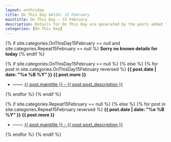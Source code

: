 ```yaml
---
layout: onthisday
title: On This Day &#124; 15 February
maintitle: On This Day — 15 February
description: Details for On This Day are genarated by the posts added to the website so the content is subject to changes/updates over time.
categories: [On This Day]
---
```


{% if site.categories.OnThisDay15February == null and site.categories.Repeat15February == null %}
<strong>Sorry no known details for today</strong>
{% endif %}

{% if site.categories.OnThisDay15February == null %}
{% else %}
{% for post in site.categories.OnThisDay15February reversed %}
<strong>{{ post.date | date: "%e %B %Y" }} {{ post.more }}</strong>
<ul>
<li> ——: <a href="{{ post.url }}">{{ post.maintitle }} - {{ post.post_description }}</a></li>
</ul>
{% endfor %}
{% endif %}

{% if site.categories.Repeat15February == null %}
{% else %}
{% for post in site.categories.Repeat15February reversed %}
<strong>{{ post.date | date: "%e %B %Y" }} {{ post.more }}</strong>
<ul>
<li> ——: <a href="{{ post.url }}">{{ post.maintitle }} - {{ post.post_description }}</a></li>
</ul>
{% endfor %}
{% endif %}
